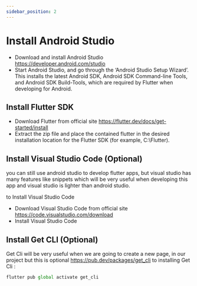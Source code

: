 ```yaml
---
sidebar_position: 2
---
```


# Install Android Studio

- Download and install Android Studio https://developer.android.com/studio
- Start Android Studio, and go through the ‘Android Studio Setup Wizard’. This installs the latest Android SDK, Android SDK Command-line Tools, and Android SDK Build-Tools, which are required by Flutter when developing for Android.

## Install Flutter SDK

- Download Flutter from official site https://flutter.dev/docs/get-started/install
- Extract the zip file and place the contained flutter in the desired installation location for the Flutter SDK (for example, C:\Flutter).

## Install Visual Studio Code (Optional)

you can still use android studio to develop flutter apps, but visual studio has many features like snippets which will be very useful when developing this app and visual studio is lighter than android studio.

to Install Visual Studio Code

- Download Visual Studio Code from official site https://code.visualstudio.com/download
- Install Visual Studio Code

## Install Get CLI (Optional)

Get Cli will be very useful when we are going to create a new page, in our project but this is optional
https://pub.dev/packages/get_cli
to installing Get Cli :

```jsx
flutter pub global activate get_cli
```
